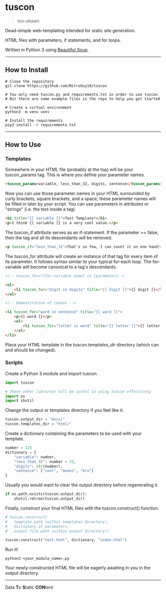 # tuscon

> *too-skawn*

Dead-simple web-templating intended for static site generation.

HTML files with parameters, if statements, and for loops.

Written in Python 3 using [Beautiful Soup](https://www.crummy.com/software/BeautifulSoup/).

---

## How to Install
```commandline
# Clone the repository
git clone https://github.com/NitroGuy10/tuscon

# You only need tuscon.py and requirements.txt in order to use tuscon
# But there are some example files in the repo to help you get started

# Create a virtual environment
python3 -m venv venv

# Install the requirements
pip3 install -r requirements.txt
```

---

## How to Use

### Templates

Somewhere in your HTML file (probably at the top) will be your tuscon_params tag.
This is where you define your parameter names.
```html
<tuscon_params>variable, less_than_32, digits, sentence</tuscon_params>
```

Now you can use those parameter names in your HTML surrounded by curly brackets, square brackets, and a space;
these parameter names will be filled in later by your script.
You can use parameters in attributes or "strings" (i.e. the text inside a tag).
```html
<h1 title="{[ variable ]}">Test Template!</h1>
<p>I think {[ variable ]} is a very cool value.</p>
```

The tuscon_if attribute serves as an if-statement.
If the parameter == false, then the tag and all its descendants will be removed.
```html
<p tuscon_if="less_than_32">That's so few, I can count it on one hand!</p>
```

The tuscon_for attribute will create an instance of that tag for every item of its parameter.
It follows syntax similar to your typical for-each loop.
The for-variable will become canonical to a tag's descendants.
```html
<!-- tuscon_for="[for-variable name] in [parameter]-->

<ul>
    <li tuscon_for="digit in digits" title="{[ digit ]}">{[ digit ]}</li>
</ul>

<!-- Demonstration of cannon -->

<li tuscon_for="word in sentence" title="{[ word ]}">
    <p>{[ word ]}</p>
    <ul>
        <li tuscon_for="letter in word" title="{[ letter ]}">{[ letter ]}</li>
    </ul>
</li>
```

Place your HTML template in the *tuscon.templates_dir* directory (which can and should be changed).

### Scripts
Create a Python 3 module and import tuscon.
```python
import tuscon

# These other libraries will be useful in using tuscon effectively
import os
import shutil
```

Change the output or templates directory if you feel like it.
```python
tuscon.output_dir = "docs/"
tuscon.templates_dir = "html/"
```

Create a dictionary containing the parameters to be used with your template.
```python
number = 123
dictionary = {
    "variable": number,
    "less_than_32": number < 32,
    "digits": str(number),
    "sentence": ["cool", "beans", "bro"]
}
```

Usually you would want to clear the output directory before regenerating it.
```python
if os.path.exists(tuscon.output_dir):
    shutil.rmtree(tuscon.output_dir)
```

Finally, construct your final HTML files with the tuscon.construct() function.
```python
# tuscon.construct(
#   template path (within templates directory),
#   dictionary of parameters,
#   output file path (within output directory))

tuscon.construct("test.html", dictionary, "index.html")
```

Run it!

```commandline
python3 <your_module_name>.py
```

Your newly-constructed HTML file will be eagerly awaiting in you in the output directory.

---

Data **T**o **S**tatic **CON**tent
